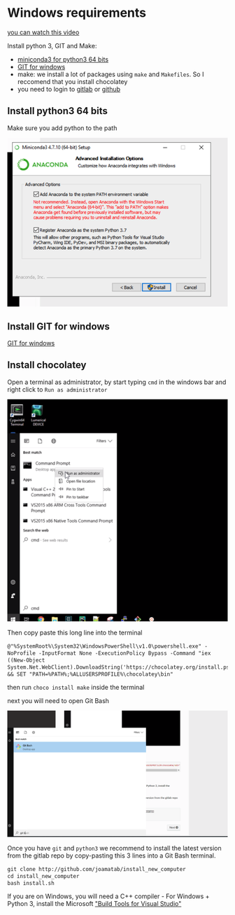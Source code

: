 # Windows requirements

[you can watch this video](https://www.dropbox.com/s/mm66vhiq4dij2eh/git_for_windows.flv?dl=0)

Install python 3, GIT and Make:

- [miniconda3 for python3 64 bits](https://repo.anaconda.com/miniconda/Miniconda3-latest-Windows-x86_64.exe)
- [GIT for windows](https://gitforwindows.org/)
- make: we install a lot of packages using `make` and `Makefiles`. So I reccomend that you install chocolatey
- you need to login to [gitlab](http://gitlab.com/) or [github](http://github.com/)

## Install python3 64 bits

Make sure you add python to the path

![make sure you add it to the PATH](images/190807132144.png)

## Install GIT for windows

[GIT for windows](https://gitforwindows.org/)

## Install chocolatey

Open a terminal as administrator, by start typing `cmd` in the windows bar and right click to `Run as administrator`

![run as admin](images/190508101020.png)

Then copy paste this long line into the terminal

```
@"%SystemRoot%\System32\WindowsPowerShell\v1.0\powershell.exe" -NoProfile -InputFormat None -ExecutionPolicy Bypass -Command "iex ((New-Object System.Net.WebClient).DownloadString('https://chocolatey.org/install.ps1'))" && SET "PATH=%PATH%;%ALLUSERSPROFILE%\chocolatey\bin"
```

then run `choco install make` inside the terminal

next you will need to open Git Bash

![git bash](images/190807131801.png)

Once you have `git` and `python3` we recommend to install the latest version from the gitlab repo by copy-pasting this 3 lines into a Git Bash terminal.

```
git clone http://github.com/joamatab/install_new_computer
cd install_new_computer
bash install.sh
```

If you are on Windows, you will need a C++ compiler - For Windows + Python 3, install the Microsoft ["Build Tools for Visual Studio"](https://www.visualstudio.com/downloads/#build-tools-for-visual-studio-2017)
